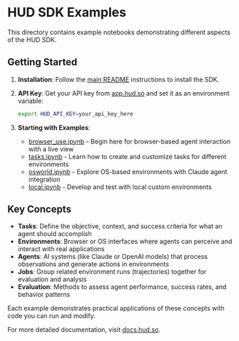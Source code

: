 # HUD SDK Examples

This directory contains example notebooks demonstrating different aspects of the HUD SDK.

## Getting Started

1. **Installation**: Follow the [main README](../README.md) instructions to install the SDK.

2. **API Key**: Get your API key from [app.hud.so](https://app.hud.so) and set it as an environment variable:
   ```bash
   export HUD_API_KEY=your_api_key_here
   ```

3. **Starting with Examples**:
   - [browser_use.ipynb](browser_use.ipynb) - Begin here for browser-based agent interaction with a live view
   - [tasks.ipynb](tasks.ipynb) - Learn how to create and customize tasks for different environments
   - [osworld.ipynb](osworld.ipynb) - Explore OS-based environments with Claude agent integration
   - [local.ipynb](local.ipynb) - Develop and test with local custom environments

## Key Concepts

- **Tasks**: Define the objective, context, and success criteria for what an agent should accomplish
- **Environments**: Browser or OS interfaces where agents can perceive and interact with real applications
- **Agents**: AI systems (like Claude or OpenAI models) that process observations and generate actions in environments
- **Jobs**: Group related environment runs (trajectories) together for evaluation and analysis
- **Evaluation**: Methods to assess agent performance, success rates, and behavior patterns

Each example demonstrates practical applications of these concepts with code you can run and modify.

For more detailed documentation, visit [docs.hud.so](https://docs.hud.so/introduction).


